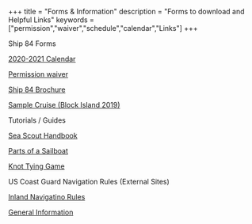 +++
title = "Forms & Information"
description = "Forms to download and Helpful Links"
keywords = ["permission","waiver","schedule","calendar","Links"]
+++

Ship 84 Forms

[2020-2021 Calendar](https://www.ship84.com/SHIP_84_2020-2021_Calendar_v2.pdf)

[Permission waiver](https://www.ship84.com/Ship_84_Activity_Permission_Form_2020.pdf)

[Ship 84 Brochure](https://www.ship84.com/Ship_84_flyer_v6.pdf)

[Sample Cruise (Block Island 2019)](https://www.ship84.com/2019_Block_Island_Boarding_Manual.docx)


Tutorials / Guides

[Sea Scout Handbook](https://www.ship84.com/Sea_Scout_Handbook.pdf)

[Parts of a Sailboat](https://www.ship84.com/Parts_of_a_Sailboat.pdf)

[Knot Tying Game](https://www.ship84.com/Knot_tying_game.pdf)


US Coast Guard Navigation Rules (External Sites)

[Inland Navigatino Rules](https://navcen.uscg.gov/pdf/navRules/navrules.pdf)

[General Information](https://navcen.uscg.gov/?pageName=NavRulsAmalgamated)
